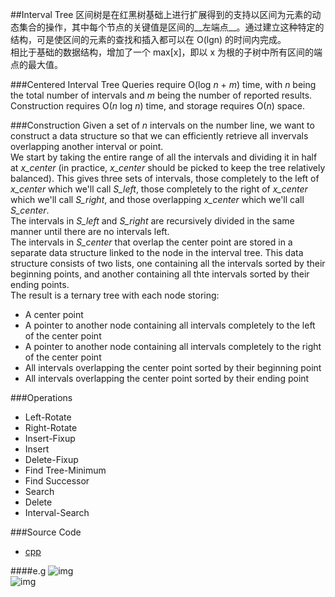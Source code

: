 ##Interval Tree
区间树是在红黑树基础上进行扩展得到的支持以区间为元素的动态集合的操作，其中每个节点的关键值是区间的__左端点__。通过建立这种特定的结构，可是使区间的元素的查找和插入都可以在 O(lgn) 的时间内完成。</br>
相比于基础的数据结构，增加了一个 max[x]，即以 x 为根的子树中所有区间的端点的最大值。</br>

###Centered Interval Tree
Queries require O(log _n_ + _m_) time, with _n_ being the total number of intervals and _m_ being the number of reported results. Construction requires O(_n_ log _n_) time, and storage requires O(_n_) space.</br>

###Construction
Given a set of _n_ intervals on the number line, we want to construct a data structure so that we can efficiently retrieve all invervals overlapping another interval or point.</br>
We start by taking the entire range of all the intervals and dividing it in half at _x_center_ (in practice, _x_center_ should be picked to keep the tree relatively balanced). This gives three sets of intervals, those completely to the left of _x_center_ which we'll call _S_left_, those completely to the right of _x_center_ which we'll call _S_right_, and those overlapping _x_center_ which we'll call _S_center_.</br>
The intervals in _S_left_ and _S_right_ are recursively divided in the same manner until there are no intervals left.</br>
The intervals in _S_center_ that overlap the center point are stored in a separate data structure linked to the node in the interval tree. This data structure consists of two lists, one containing all the intervals sorted by their beginning points, and another containing all thte intervals sorted by their ending points.</br>
The result is a ternary tree with each node storing:

* A center point
* A pointer to another node containing all intervals completely to the left of the center point
* A pointer to another node containing all intervals completely to the right of the center point
* All intervals overlapping the center point sorted by their beginning point
* All intervals overlapping the center point sorted by their ending point

###Operations

* Left-Rotate
* Right-Rotate
* Insert-Fixup
* Insert
* Delete-Fixup
* Find Tree-Minimum
* Find Successor
* Search
* Delete
* Interval-Search

###Source Code
* [cpp](https://github.com/wuzhiyi/data-structure/blob/master/interval-tree.cpp)

####e.g
![img](https://cloud.githubusercontent.com/assets/9131176/9573425/ed2d9c6e-4fee-11e5-9118-9d29c0001a1b.png)</br>
![img](https://cloud.githubusercontent.com/assets/9131176/8700579/33808868-2b3f-11e5-8277-0dad83c6c5ff.png)</br>

